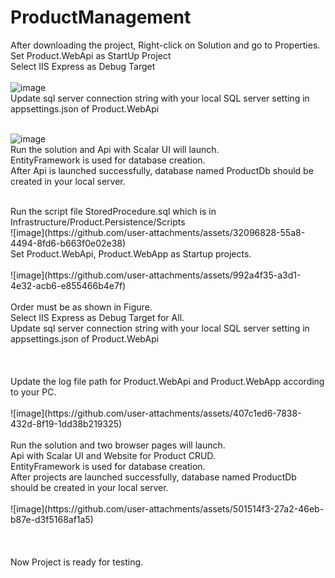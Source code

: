 # ProductManagement
After downloading the project, Right-click on Solution and go to Properties.
<br/>
Set Product.WebApi as StartUp Project
<br/>
Select IIS Express as Debug Target
<br/>
<br/>
![image](https://github.com/user-attachments/assets/fe509f78-7f39-4bdf-824e-caa8d3cd60d8)
<br/>
Update sql server connection string with your local SQL server setting in appsettings.json of Product.WebApi
<br/>
<br/>

![image](https://github.com/user-attachments/assets/51433b0b-cd22-4f51-8194-6f92436a1ec3)
<br/>
Run the solution and Api with Scalar UI will launch.
<br/>
EntityFramework is used for database creation.
<br/>
After Api is launched successfully, database named ProductDb should be created in your local server.
<br/>


<br/>
Run the script file StoredProcedure.sql which is in Infrastructure/Product.Persistence/Scripts
<br/>
![image](https://github.com/user-attachments/assets/32096828-55a8-4494-8fd6-b663f0e02e38)
<br/>
Set Product.WebApi, Product.WebApp as Startup projects.
<br/>
<br/>
![image](https://github.com/user-attachments/assets/992a4f35-a3d1-4e32-acb6-e855466b4e7f)
<br/>
<br/>
Order must be as shown in Figure.
<br/>
Select IIS Express as Debug Target for All.
<br/>
Update sql server connection string with your local SQL server setting in appsettings.json of Product.WebApi 
<br/>
<br/>

<br/>
<br/>
Update the log file path for Product.WebApi and Product.WebApp according to your PC.
<br/>
<br/>
![image](https://github.com/user-attachments/assets/407c1ed6-7838-432d-8f19-1dd38b219325)
<br/>
<br/>
Run the solution and two browser pages will launch.
<br/>
Api with Scalar UI and Website for Product CRUD.
<br/>
EntityFramework is used for database creation.
<br/>
After projects are launched successfully, database named ProductDb should be created in your local server.
<br/>
<br/>
![image](https://github.com/user-attachments/assets/501514f3-27a2-46eb-b87e-d3f5168af1a5)
<br/>
<br/>

<br/>
<br/>
Now Project is ready for testing.
<br/>
<br/>

